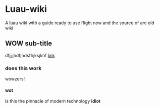 # Luau-wiki
A luau wiki with a guide ready to use Right now and the source of are old wiki
## WOW sub-title
dfjjjjhdfjhdsfhjksjkhf
[link](bully.org)
### does this work
wowzers!
#### wot
is this the pinnacle of modern technology
**idiot**
